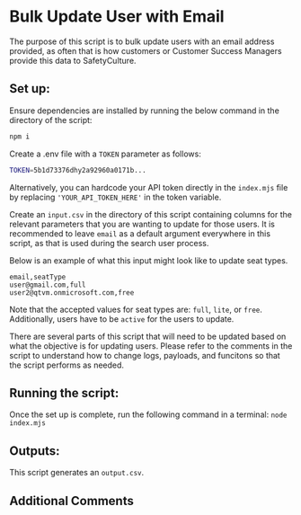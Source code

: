 # Bulk Update User with Email

The purpose of this script is to bulk update users with an email address provided, as often that is how customers or Customer Success Managers provide this data to SafetyCulture.

## Set up:

Ensure dependencies are installed by running the below command in the directory of the script:

```bash
npm i
```

Create a .env file with a `TOKEN` parameter as follows:

```bash
TOKEN=5b1d73376dhy2a92960a0171b...
```

Alternatively, you can hardcode your API token directly in the `index.mjs` file by replacing `'YOUR_API_TOKEN_HERE'` in the token variable.

Create an `input.csv` in the directory of this script containing columns for the relevant parameters that you are wanting to update for those users. It is recommended to leave `email` as a default argument everywhere in this script, as that is used during the search user process.

Below is an example of what this input might look like to update seat types.

```csv
email,seatType
user@gmail.com,full
user2@qtvm.onmicrosoft.com,free
```

Note that the accepted values for seat types are: `full`, `lite`, or `free`. Additionally, users have to be `active` for the users to update.

There are several parts of this script that will need to be updated based on what the objective is for updating users. Please refer to the comments in the script to understand how to change logs, payloads, and funcitons so that the script performs as needed. 

## Running the script:

Once the set up is complete, run the following command in a terminal:
`node index.mjs`

## Outputs:

This script generates an `output.csv`.

## Additional Comments
